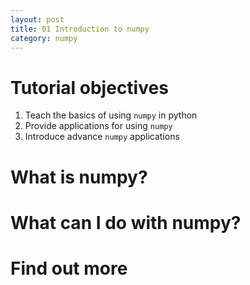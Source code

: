 ```yaml
---
layout: post
title: 01 Introduction to numpy
category: numpy
---
```

# Tutorial objectives
1. Teach the basics of using `numpy` in python
2. Provide applications for using `numpy`
3. Introduce advance `numpy` applications

# What is numpy?

# What can I do with numpy?

# Find out more